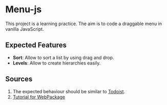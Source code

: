 # Menu-js

This project is a learning practice. The aim is to code a draggable menu in vanilla JavaScript.

## Expected Features

- **Sort**: Allow to sort a list by using drag and drop.
- **Levels**: Allow to create hierarchies easily.

## Sources

1. The expected behaviour should be similar to [Todoist](https://todoist.com/).
1. [Tutorial for WebPackage](https://dev.to/pixelgoo/how-to-configure-webpack-from-scratch-for-a-basic-website-46a5)

